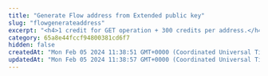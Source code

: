 ```yaml
---
title: "Generate Flow address from Extended public key"
slug: "flowgenerateaddress"
excerpt: "<h4>1 credit for GET operation + 300 credits per address.</h4><br/>\n<p>Generate Flow address from Extended public key. This operation internally creates public key and assigns it to the newly created address on the blockchain.\nThere is minimal amount, which must be sent to the FLOW address during creation - 0.001 FLOW, which will be used from Tatum service account.<br/>\n<b>This operation is allowed on any Testnet plan and only on Paid Mainnet plans.</b>\nPublic key is generated for the specific index - each extended public key can generate up to 2^31 addresses starting from index 0 until 2^31 - 1.</p>"
category: 65a8e44fccf94800381cd6f7
hidden: false
createdAt: "Mon Feb 05 2024 11:38:51 GMT+0000 (Coordinated Universal Time)"
updatedAt: "Mon Feb 05 2024 11:38:57 GMT+0000 (Coordinated Universal Time)"
---
```

